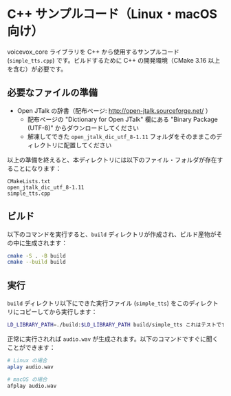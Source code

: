 # C++ サンプルコード（Linux・macOS 向け）

voicevox_core ライブラリを C++ から使用するサンプルコード (`simple_tts.cpp`) です。ビルドするために C++ の開発環境（CMake 3.16 以上を含む）が必要です。

## 必要なファイルの準備

- Open JTalk の辞書（配布ページ: http://open-jtalk.sourceforge.net/ ）
  - 配布ページの "Dictionary for Open JTalk" 欄にある "Binary Package (UTF-8)" からダウンロードしてください
  - 解凍してできた `open_jtalk_dic_utf_8-1.11` フォルダをそのままこのディレクトリに配置してください

以上の準備を終えると、本ディレクトリには以下のファイル・フォルダが存在することになります：

```
CMakeLists.txt
open_jtalk_dic_utf_8-1.11
simple_tts.cpp
```

## ビルド

以下のコマンドを実行すると、`build` ディレクトリが作成され、ビルド産物がその中に生成されます：

```bash
cmake -S . -B build
cmake --build build
```

## 実行

`build` ディレクトリ以下にできた実行ファイル (`simple_tts`) をこのディレクトリにコピーしてから実行します：

```bash
LD_LIBRARY_PATH=./build:$LD_LIBRARY_PATH build/simple_tts これはテストです
```

正常に実行されれば `audio.wav` が生成されます。以下のコマンドですぐに聞くことができます：

```bash
# Linux の場合
aplay audio.wav

# macOS の場合
afplay audio.wav
```
